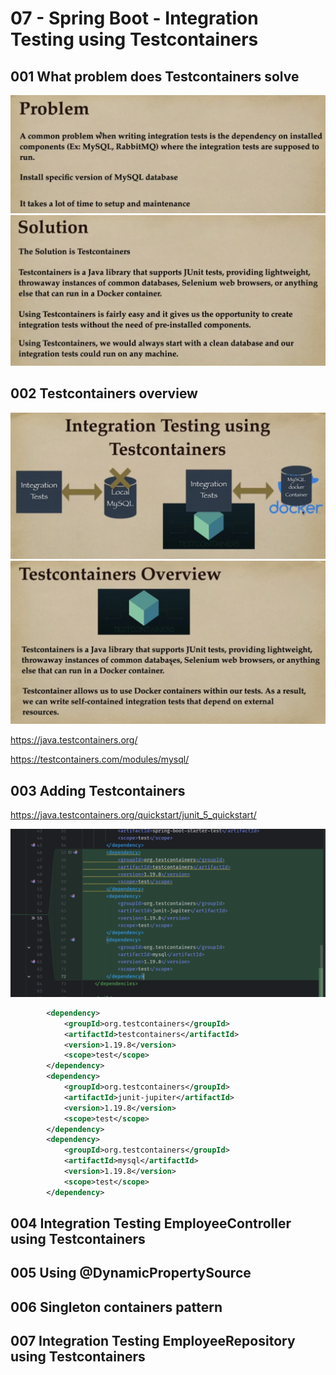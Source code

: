 # 07 - Spring Boot - Integration Testing using Testcontainers

## 001 What problem does Testcontainers solve

![alt text](image.png)
![alt text](image-1.png)

## 002 Testcontainers overview

![alt text](image-2.png)
![alt text](image-3.png)

<https://java.testcontainers.org/>

<https://testcontainers.com/modules/mysql/>

## 003 Adding Testcontainers

<https://java.testcontainers.org/quickstart/junit_5_quickstart/>

![alt text](image-4.png)

```xml
        <dependency>
            <groupId>org.testcontainers</groupId>
            <artifactId>testcontainers</artifactId>
            <version>1.19.8</version>
            <scope>test</scope>
        </dependency>
        <dependency>
            <groupId>org.testcontainers</groupId>
            <artifactId>junit-jupiter</artifactId>
            <version>1.19.8</version>
            <scope>test</scope>
        </dependency>
        <dependency>
            <groupId>org.testcontainers</groupId>
            <artifactId>mysql</artifactId>
            <version>1.19.8</version>
            <scope>test</scope>
        </dependency>
```

## 004 Integration Testing EmployeeController using Testcontainers

## 005 Using @DynamicPropertySource

## 006 Singleton containers pattern

## 007 Integration Testing EmployeeRepository using Testcontainers
